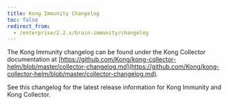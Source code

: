 ```yaml
---
title: Kong Immunity Changelog
toc: false
redirect_from:
  - /enterprise/2.2.x/brain-immunity/changelog
---
```


The Kong Immunity changelog can be found under the Kong Collector documentation at [https://github.com/Kong/kong-collector-helm/blob/master/collector-changelog.md](https://github.com/Kong/kong-collector-helm/blob/master/collector-changelog.md).

See this changelog for the latest release information for Kong Immunity and Kong Collector.
